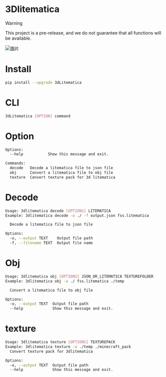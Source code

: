 # 3Dlitematica

> [!WARNING]
> This project is a pre-release, and we do not guarantee that all functions will be available.

![圖片](https://github.com/MCRTD/3Dlitematica/assets/55632143/d7fceedb-a28e-4b54-a73a-d31da145e608)

# Install

```bash
pip install --upgrade 3dLitematica
```

# CLI

```sh
3dLitematica [OPTION] command
```

# Option

```sh
Options:
  --help           Show this message and exit.

Commands:
  decode   Decode a litematica file to json file
  obj      Convert a litematica file to obj file
  texture  Convert texture pack for 3d litematica

```

# Decode

```sh
Usage: 3dlitematica decode [OPTIONS] LITEMATICA
Example: 3dlitematica decode -o ./ -f output.json fss.litematica

  Decode a litematica file to json file

Options:
  -o, --output TEXT    Output file path
  -f, --filename TEXT  Output file name
```

# Obj

```sh
Usage: 3dlitematica obj [OPTIONS] JSON_OR_LITEMATICA TEXTUREFOLDER
Example: 3dlitematica obj -o ./ fss.litematica ./temp

  Convert a litematica file to obj file

Options:
  -o, --output TEXT  Output file path
  --help             Show this message and exit.
```

# texture

```sh
Usage: 3dlitematica texture [OPTIONS] TEXTUREPACK
Example: 3dlitematica texture -o ./temp ./minecraft_pack
  Convert texture pack for 3dlitematica

Options:
  -o, --output TEXT  Output file path
  --help             Show this message and exit.
```
